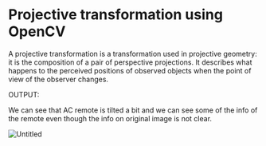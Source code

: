 # Projective transformation using OpenCV


A projective transformation is a transformation used in projective geometry: it is the composition of a pair of perspective projections. It describes what happens to the perceived positions of observed objects when the point of view of the observer changes.

OUTPUT:

We can see that AC remote is tilted a bit and we can see some of the info of the remote even though the info on original image is not clear.

![Untitled](https://user-images.githubusercontent.com/99254412/213634381-18703c46-b522-4180-bd2d-18d29ee7800d.png)
